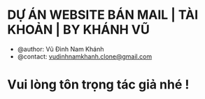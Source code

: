 # DỰ ÁN WEBSITE BÁN MAIL | TÀI KHOẢN | BY KHÁNH VŨ
* @author: Vũ Đình Nam Khánh
* @contact: vudinhnamkhanh.clone@gmail.com
# Vui lòng tôn trọng tác giả nhé !
